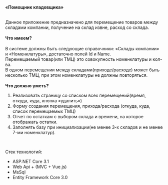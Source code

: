 <b>«Помощник кладовщика»</b><br><br>

Данное приложение предназначено для перемещение товаров между складами компании, получение на склад извне, расход со склада. <br><br>
<b>Что имеем?</b><br><br>
В системе должны быть следующие справочники: «Склады компании» и «Номенклатуры», достаточно полей Id и Name. <br>
Перемещаемый товар(или ТМЦ) это совокупность номенклатуры и кол-ва. <br>
В одном перемещении между складами(приходе/расходе) может быть несколько ТМЦ, при этом номенклатуры не должны повторяться.<br><br>
<b>Что должно уметь?</b><br>
1)	Реализовать страницу со списком всех перемещений(время, откуда, куда, кнопка «удалить»)
2)	Форму создания перемещения, прихода/расхода (откуда, куда, список перемещаемых ТМЦ) 
3)	Отчет по остаткам с выбором склада и времени, на которое отображать остатки.
4)	Заполнять базу при инициализации(не менее 3-х складов и не менее 7-ми номенклатур).

<br>

Стек технологий:
- ASP.NET Core 3.1
- Web Api + (MVC + Vue.js)
- MsSql
- Entity Framework Core 3.0
